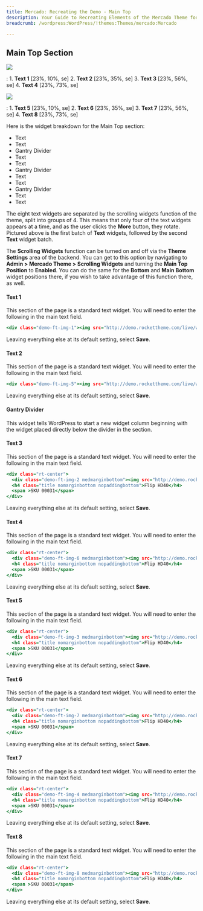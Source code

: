 ```yaml
---
title: Mercado: Recreating the Demo - Main Top
description: Your Guide to Recreating Elements of the Mercado Theme for WordPress
breadcrumb: /wordpress:WordPress/!themes:Themes/mercado:Mercado

---
```


Main Top Section
-----

![][demo]

:   1. **Text 1** [23%, 10%, se]
    2. **Text 2** [23%, 35%, se]
    3. **Text 3** [23%, 56%, se]
    4. **Text 4** [23%, 73%, se]

![][demo2]

:   1. **Text 5** [23%, 10%, se]
    2. **Text 6** [23%, 35%, se]
    3. **Text 7** [23%, 56%, se]
    4. **Text 8** [23%, 73%, se]

Here is the widget breakdown for the Main Top section:

* Text
* Text
* Gantry Divider
* Text
* Text
* Gantry Divider
* Text
* Text
* Gantry Divider
* Text
* Text

The eight text widgets are separated by the scrolling widgets function of the theme, split into groups of 4. This means that only four of the text widgets appears at a time, and as the user clicks the **More** button, they rotate. Pictured above is the first batch of **Text** widgets, followed by the second **Text** widget batch.

The **Scrolling Widgets** function can be turned on and off via the **Theme Settings** area of the backend. You can get to this option by navigating to **Admin > Mercado Theme > Scrolling Widgets** and turning the **Main Top Position** to **Enabled**. You can do the same for the **Bottom** and **Main Bottom** widget positions there, if you wish to take advantage of this function there, as well.

#### Text 1

This section of the page is a standard text widget. You will need to enter the following in the main text field.

~~~ .html
<div class="demo-ft-img-1"><img src="http://demo.rockettheme.com/live/wordpress/mercado/wp-content/rockettheme/rt_mercado_wp/frontpage/blank.png" alt="image" width="170" height="138"/></div>
~~~

Leaving everything else at its default setting, select **Save**.

#### Text 2

This section of the page is a standard text widget. You will need to enter the following in the main text field.

~~~ .html
<div class="demo-ft-img-5"><img src="http://demo.rockettheme.com/live/wordpress/mercado/wp-content/rockettheme/rt_mercado_wp/frontpage/blank.png" alt="image" width="170" height="138"/></div>
~~~

Leaving everything else at its default setting, select **Save**.

#### Gantry Divider

This widget tells WordPress to start a new widget column beginning with the widget placed directly below the divider in the section.

#### Text 3

This section of the page is a standard text widget. You will need to enter the following in the main text field.

~~~ .html
<div class="rt-center">
  <div class="demo-ft-img-2 medmarginbottom"><img src="http://demo.rockettheme.com/live/wordpress/mercado/wp-content/rockettheme/rt_mercado_wp/frontpage/blank.png" alt="image" width="119" height="87"/></div>
  <h4 class="title nomarginbottom nopaddingbottom">Flip HD40</h4>
  <span >SKU 00031</span>
</div>
~~~

Leaving everything else at its default setting, select **Save**.

#### Text 4

This section of the page is a standard text widget. You will need to enter the following in the main text field.

~~~ .html
<div class="rt-center">
  <div class="demo-ft-img-6 medmarginbottom"><img src="http://demo.rockettheme.com/live/wordpress/mercado/wp-content/rockettheme/rt_mercado_wp/frontpage/blank.png" alt="image" width="119" height="87"/></div>
  <h4 class="title nomarginbottom nopaddingbottom">Flip HD40</h4>
  <span >SKU 00031</span>
</div>
~~~

Leaving everything else at its default setting, select **Save**.

#### Text 5

This section of the page is a standard text widget. You will need to enter the following in the main text field.

~~~ .html
<div class="rt-center">
  <div class="demo-ft-img-3 medmarginbottom"><img src="http://demo.rockettheme.com/live/wordpress/mercado/wp-content/rockettheme/rt_mercado_wp/frontpage/blank.png" alt="image" width="119" height="87"/></div>
  <h4 class="title nomarginbottom nopaddingbottom">Flip HD40</h4>
  <span >SKU 00031</span>
</div>
~~~

Leaving everything else at its default setting, select **Save**.

#### Text 6

This section of the page is a standard text widget. You will need to enter the following in the main text field.

~~~ .html
<div class="rt-center">
  <div class="demo-ft-img-7 medmarginbottom"><img src="http://demo.rockettheme.com/live/wordpress/mercado/wp-content/rockettheme/rt_mercado_wp/frontpage/blank.png" alt="image" width="119" height="87"/></div>
  <h4 class="title nomarginbottom nopaddingbottom">Flip HD40</h4>
  <span >SKU 00031</span>
</div>
~~~

Leaving everything else at its default setting, select **Save**.

#### Text 7

This section of the page is a standard text widget. You will need to enter the following in the main text field.

~~~ .html
<div class="rt-center">
  <div class="demo-ft-img-4 medmarginbottom"><img src="http://demo.rockettheme.com/live/wordpress/mercado/wp-content/rockettheme/rt_mercado_wp/frontpage/blank.png" alt="image" width="119" height="87"/></div>
  <h4 class="title nomarginbottom nopaddingbottom">Flip HD40</h4>
  <span >SKU 00031</span>
</div>
~~~

Leaving everything else at its default setting, select **Save**.

#### Text 8

This section of the page is a standard text widget. You will need to enter the following in the main text field.

~~~ .html
<div class="rt-center">
  <div class="demo-ft-img-8 medmarginbottom"><img src="http://demo.rockettheme.com/live/wordpress/mercado/wp-content/rockettheme/rt_mercado_wp/frontpage/blank.png" alt="image" width="119" height="87"/></div>
  <h4 class="title nomarginbottom nopaddingbottom">Flip HD40</h4>
  <span >SKU 00031</span>
</div>
~~~

Leaving everything else at its default setting, select **Save**.

[demo]: assets/demo_5.jpeg
[demo2]: assets/demo_6.jpeg
